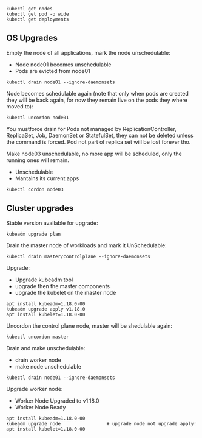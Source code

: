 ```
kubectl get nodes 
kubectl get pod -o wide
kubectl get deployments
```

## OS Upgrades
Empty the node of all applications, mark the node unschedulable:
* Node node01 becomes unschedulable
* Pods are evicted from node01
``` 
kubectl drain node01 --ignore-daemonsets
```


Node becomes schedulable again (note that only when pods are created they will be back again, for now they remain live on the pods they where moved to):
```
kubectl uncordon node01
```

You mustforce drain for Pods not managed by ReplicationController, ReplicaSet, Job, DaemonSet or StatefulSet, they can not be deleted unless the command is forced.
Pod not part of replica set will be lost forever tho.

Make node03 unschedulable, no more app will be scheduled, only the running ones will remain.
* Unschedulable
* Mantains its current apps
```
kubectl cordon node03
```

## Cluster upgrades
Stable version available for upgrade:
```
kubeadm upgrade plan
```

Drain the master node of workloads and mark it UnSchedulable:
```
kubectl drain master/controlplane --ignore-daemonsets
```

Upgrade:
* Upgrade kubeadm tool 
* upgrade then the master components
* upgrade the kubelet on the master node
```
apt install kubeadm=1.18.0-00 
kubeadm upgrade apply v1.18.0 
apt install kubelet=1.18.0-00
```
Uncordon the control plane node, master will be shedulable again:
```
kubectl uncordon master
```

Drain and make unschedulable:
* drain worker node
* make node unschedulable
```
kubectl drain node01 --ignore-daemonsets
```
Upgrade worker node:
* Worker Node Upgraded to v1.18.0
* Worker Node Ready
```
apt install kubeadm=1.18.0-00
kubeadm upgrade node                 # upgrade node not upgrade apply!
apt install kubelet=1.18.0-00
```

